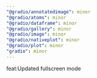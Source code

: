 ```yaml
---
"@gradio/annotatedimage": minor
"@gradio/atoms": minor
"@gradio/dataframe": minor
"@gradio/gallery": minor
"@gradio/image": minor
"@gradio/nativeplot": minor
"@gradio/plot": minor
"gradio": minor
---
```


feat:Updated fullscreen mode
